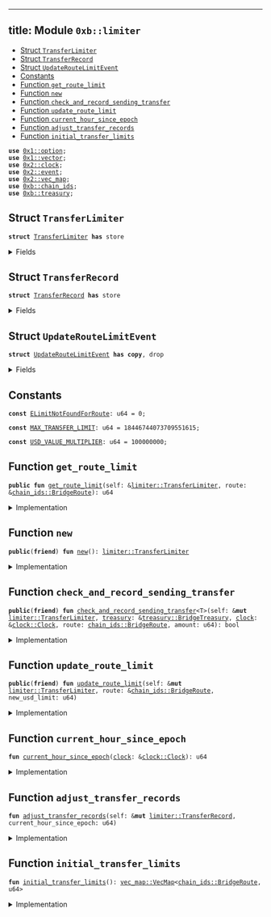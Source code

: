 
---
title: Module `0xb::limiter`
---



-  [Struct `TransferLimiter`](#0xb_limiter_TransferLimiter)
-  [Struct `TransferRecord`](#0xb_limiter_TransferRecord)
-  [Struct `UpdateRouteLimitEvent`](#0xb_limiter_UpdateRouteLimitEvent)
-  [Constants](#@Constants_0)
-  [Function `get_route_limit`](#0xb_limiter_get_route_limit)
-  [Function `new`](#0xb_limiter_new)
-  [Function `check_and_record_sending_transfer`](#0xb_limiter_check_and_record_sending_transfer)
-  [Function `update_route_limit`](#0xb_limiter_update_route_limit)
-  [Function `current_hour_since_epoch`](#0xb_limiter_current_hour_since_epoch)
-  [Function `adjust_transfer_records`](#0xb_limiter_adjust_transfer_records)
-  [Function `initial_transfer_limits`](#0xb_limiter_initial_transfer_limits)


<pre><code><b>use</b> <a href="../move-stdlib/option.md#0x1_option">0x1::option</a>;
<b>use</b> <a href="../move-stdlib/vector.md#0x1_vector">0x1::vector</a>;
<b>use</b> <a href="../sui-framework/clock.md#0x2_clock">0x2::clock</a>;
<b>use</b> <a href="../sui-framework/event.md#0x2_event">0x2::event</a>;
<b>use</b> <a href="../sui-framework/vec_map.md#0x2_vec_map">0x2::vec_map</a>;
<b>use</b> <a href="chain_ids.md#0xb_chain_ids">0xb::chain_ids</a>;
<b>use</b> <a href="treasury.md#0xb_treasury">0xb::treasury</a>;
</code></pre>



<a name="0xb_limiter_TransferLimiter"></a>

## Struct `TransferLimiter`



<pre><code><b>struct</b> <a href="limiter.md#0xb_limiter_TransferLimiter">TransferLimiter</a> <b>has</b> store
</code></pre>



<details>
<summary>Fields</summary>


<dl>
<dt>
<code>transfer_limits: <a href="../sui-framework/vec_map.md#0x2_vec_map_VecMap">vec_map::VecMap</a>&lt;<a href="chain_ids.md#0xb_chain_ids_BridgeRoute">chain_ids::BridgeRoute</a>, u64&gt;</code>
</dt>
<dd>

</dd>
<dt>
<code>transfer_records: <a href="../sui-framework/vec_map.md#0x2_vec_map_VecMap">vec_map::VecMap</a>&lt;<a href="chain_ids.md#0xb_chain_ids_BridgeRoute">chain_ids::BridgeRoute</a>, <a href="limiter.md#0xb_limiter_TransferRecord">limiter::TransferRecord</a>&gt;</code>
</dt>
<dd>

</dd>
</dl>


</details>

<a name="0xb_limiter_TransferRecord"></a>

## Struct `TransferRecord`



<pre><code><b>struct</b> <a href="limiter.md#0xb_limiter_TransferRecord">TransferRecord</a> <b>has</b> store
</code></pre>



<details>
<summary>Fields</summary>


<dl>
<dt>
<code>hour_head: u64</code>
</dt>
<dd>

</dd>
<dt>
<code>hour_tail: u64</code>
</dt>
<dd>

</dd>
<dt>
<code>per_hour_amounts: <a href="../move-stdlib/vector.md#0x1_vector">vector</a>&lt;u64&gt;</code>
</dt>
<dd>

</dd>
<dt>
<code>total_amount: u64</code>
</dt>
<dd>

</dd>
</dl>


</details>

<a name="0xb_limiter_UpdateRouteLimitEvent"></a>

## Struct `UpdateRouteLimitEvent`



<pre><code><b>struct</b> <a href="limiter.md#0xb_limiter_UpdateRouteLimitEvent">UpdateRouteLimitEvent</a> <b>has</b> <b>copy</b>, drop
</code></pre>



<details>
<summary>Fields</summary>


<dl>
<dt>
<code>sending_chain: u8</code>
</dt>
<dd>

</dd>
<dt>
<code>receiving_chain: u8</code>
</dt>
<dd>

</dd>
<dt>
<code>new_limit: u64</code>
</dt>
<dd>

</dd>
</dl>


</details>

<a name="@Constants_0"></a>

## Constants


<a name="0xb_limiter_ELimitNotFoundForRoute"></a>



<pre><code><b>const</b> <a href="limiter.md#0xb_limiter_ELimitNotFoundForRoute">ELimitNotFoundForRoute</a>: u64 = 0;
</code></pre>



<a name="0xb_limiter_MAX_TRANSFER_LIMIT"></a>



<pre><code><b>const</b> <a href="limiter.md#0xb_limiter_MAX_TRANSFER_LIMIT">MAX_TRANSFER_LIMIT</a>: u64 = 18446744073709551615;
</code></pre>



<a name="0xb_limiter_USD_VALUE_MULTIPLIER"></a>



<pre><code><b>const</b> <a href="limiter.md#0xb_limiter_USD_VALUE_MULTIPLIER">USD_VALUE_MULTIPLIER</a>: u64 = 100000000;
</code></pre>



<a name="0xb_limiter_get_route_limit"></a>

## Function `get_route_limit`



<pre><code><b>public</b> <b>fun</b> <a href="limiter.md#0xb_limiter_get_route_limit">get_route_limit</a>(self: &<a href="limiter.md#0xb_limiter_TransferLimiter">limiter::TransferLimiter</a>, route: &<a href="chain_ids.md#0xb_chain_ids_BridgeRoute">chain_ids::BridgeRoute</a>): u64
</code></pre>



<details>
<summary>Implementation</summary>


<pre><code><b>public</b> <b>fun</b> <a href="limiter.md#0xb_limiter_get_route_limit">get_route_limit</a>(self: &<a href="limiter.md#0xb_limiter_TransferLimiter">TransferLimiter</a>, route: &BridgeRoute): u64 {
    self.transfer_limits[route]
}
</code></pre>



</details>

<a name="0xb_limiter_new"></a>

## Function `new`



<pre><code><b>public</b>(<b>friend</b>) <b>fun</b> <a href="limiter.md#0xb_limiter_new">new</a>(): <a href="limiter.md#0xb_limiter_TransferLimiter">limiter::TransferLimiter</a>
</code></pre>



<details>
<summary>Implementation</summary>


<pre><code><b>public</b>(<a href="../sui-framework/package.md#0x2_package">package</a>) <b>fun</b> <a href="limiter.md#0xb_limiter_new">new</a>(): <a href="limiter.md#0xb_limiter_TransferLimiter">TransferLimiter</a> {
    // hardcoded limit for <a href="bridge.md#0xb_bridge">bridge</a> <a href="../sui-system/genesis.md#0x3_genesis">genesis</a>
    <a href="limiter.md#0xb_limiter_TransferLimiter">TransferLimiter</a> {
        transfer_limits: <a href="limiter.md#0xb_limiter_initial_transfer_limits">initial_transfer_limits</a>(),
        transfer_records: <a href="../sui-framework/vec_map.md#0x2_vec_map_empty">vec_map::empty</a>()
    }
}
</code></pre>



</details>

<a name="0xb_limiter_check_and_record_sending_transfer"></a>

## Function `check_and_record_sending_transfer`



<pre><code><b>public</b>(<b>friend</b>) <b>fun</b> <a href="limiter.md#0xb_limiter_check_and_record_sending_transfer">check_and_record_sending_transfer</a>&lt;T&gt;(self: &<b>mut</b> <a href="limiter.md#0xb_limiter_TransferLimiter">limiter::TransferLimiter</a>, <a href="treasury.md#0xb_treasury">treasury</a>: &<a href="treasury.md#0xb_treasury_BridgeTreasury">treasury::BridgeTreasury</a>, <a href="../sui-framework/clock.md#0x2_clock">clock</a>: &<a href="../sui-framework/clock.md#0x2_clock_Clock">clock::Clock</a>, route: <a href="chain_ids.md#0xb_chain_ids_BridgeRoute">chain_ids::BridgeRoute</a>, amount: u64): bool
</code></pre>



<details>
<summary>Implementation</summary>


<pre><code><b>public</b>(<a href="../sui-framework/package.md#0x2_package">package</a>) <b>fun</b> <a href="limiter.md#0xb_limiter_check_and_record_sending_transfer">check_and_record_sending_transfer</a>&lt;T&gt;(
    self: &<b>mut</b> <a href="limiter.md#0xb_limiter_TransferLimiter">TransferLimiter</a>,
    <a href="treasury.md#0xb_treasury">treasury</a>: &BridgeTreasury,
    <a href="../sui-framework/clock.md#0x2_clock">clock</a>: &Clock,
    route: BridgeRoute,
    amount: u64
): bool {
    // Create record for route <b>if</b> not exists
    <b>if</b> (!self.transfer_records.contains(&route)) {
        self.transfer_records.insert(route, <a href="limiter.md#0xb_limiter_TransferRecord">TransferRecord</a> {
            hour_head: 0,
            hour_tail: 0,
            per_hour_amounts: <a href="../move-stdlib/vector.md#0x1_vector">vector</a>[],
            total_amount: 0
        })
    };
    <b>let</b> record = self.transfer_records.get_mut(&route);
    <b>let</b> current_hour_since_epoch = <a href="limiter.md#0xb_limiter_current_hour_since_epoch">current_hour_since_epoch</a>(<a href="../sui-framework/clock.md#0x2_clock">clock</a>);

    record.<a href="limiter.md#0xb_limiter_adjust_transfer_records">adjust_transfer_records</a>(current_hour_since_epoch);

    // Get limit for the route
    <b>let</b> route_limit = self.transfer_limits.try_get(&route);
    <b>assert</b>!(route_limit.is_some(), <a href="limiter.md#0xb_limiter_ELimitNotFoundForRoute">ELimitNotFoundForRoute</a>);
    <b>let</b> route_limit = route_limit.destroy_some();
    <b>let</b> route_limit_adjusted =
        (route_limit <b>as</b> u128) * (<a href="treasury.md#0xb_treasury">treasury</a>.decimal_multiplier&lt;T&gt;() <b>as</b> u128);

    // Compute notional amount
    // Upcast <b>to</b> u128 <b>to</b> prevent overflow, <b>to</b> not miss out on small amounts.
    <b>let</b> value = (<a href="treasury.md#0xb_treasury">treasury</a>.notional_value&lt;T&gt;() <b>as</b> u128);
    <b>let</b> notional_amount_with_token_multiplier = value * (amount <b>as</b> u128);

    // Check <b>if</b> <a href="../sui-framework/transfer.md#0x2_transfer">transfer</a> amount exceed limit
    // Upscale them <b>to</b> the token's decimal.
    <b>if</b> ((record.total_amount <b>as</b> u128)
        * (<a href="treasury.md#0xb_treasury">treasury</a>.decimal_multiplier&lt;T&gt;() <b>as</b> u128)
        + notional_amount_with_token_multiplier &gt; route_limit_adjusted
    ) {
        <b>return</b> <b>false</b>
    };

    // Now scale down <b>to</b> notional value
    <b>let</b> notional_amount = notional_amount_with_token_multiplier
        / (<a href="treasury.md#0xb_treasury">treasury</a>.decimal_multiplier&lt;T&gt;() <b>as</b> u128);
    // Should be safe <b>to</b> downcast <b>to</b> u64 after dividing by the decimals
    <b>let</b> notional_amount = (notional_amount <b>as</b> u64);

    // Record <a href="../sui-framework/transfer.md#0x2_transfer">transfer</a> value
    <b>let</b> new_amount = record.per_hour_amounts.pop_back() + notional_amount;
    record.per_hour_amounts.push_back(new_amount);
    record.total_amount = record.total_amount + notional_amount;
    <b>true</b>
}
</code></pre>



</details>

<a name="0xb_limiter_update_route_limit"></a>

## Function `update_route_limit`



<pre><code><b>public</b>(<b>friend</b>) <b>fun</b> <a href="limiter.md#0xb_limiter_update_route_limit">update_route_limit</a>(self: &<b>mut</b> <a href="limiter.md#0xb_limiter_TransferLimiter">limiter::TransferLimiter</a>, route: &<a href="chain_ids.md#0xb_chain_ids_BridgeRoute">chain_ids::BridgeRoute</a>, new_usd_limit: u64)
</code></pre>



<details>
<summary>Implementation</summary>


<pre><code><b>public</b>(<a href="../sui-framework/package.md#0x2_package">package</a>) <b>fun</b> <a href="limiter.md#0xb_limiter_update_route_limit">update_route_limit</a>(
    self: &<b>mut</b> <a href="limiter.md#0xb_limiter_TransferLimiter">TransferLimiter</a>,
    route: &BridgeRoute,
    new_usd_limit: u64
) {
    <b>let</b> receiving_chain = *route.destination();

    <b>if</b> (!self.transfer_limits.contains(route)) {
        self.transfer_limits.insert(*route, new_usd_limit);
    } <b>else</b> {
        *&<b>mut</b> self.transfer_limits[route] = new_usd_limit;
    };

    emit(<a href="limiter.md#0xb_limiter_UpdateRouteLimitEvent">UpdateRouteLimitEvent</a> {
        sending_chain: *route.source(),
        receiving_chain,
        new_limit: new_usd_limit,
    })
}
</code></pre>



</details>

<a name="0xb_limiter_current_hour_since_epoch"></a>

## Function `current_hour_since_epoch`



<pre><code><b>fun</b> <a href="limiter.md#0xb_limiter_current_hour_since_epoch">current_hour_since_epoch</a>(<a href="../sui-framework/clock.md#0x2_clock">clock</a>: &<a href="../sui-framework/clock.md#0x2_clock_Clock">clock::Clock</a>): u64
</code></pre>



<details>
<summary>Implementation</summary>


<pre><code><b>fun</b> <a href="limiter.md#0xb_limiter_current_hour_since_epoch">current_hour_since_epoch</a>(<a href="../sui-framework/clock.md#0x2_clock">clock</a>: &Clock): u64 {
    <a href="../sui-framework/clock.md#0x2_clock_timestamp_ms">clock::timestamp_ms</a>(<a href="../sui-framework/clock.md#0x2_clock">clock</a>) / 3600000
}
</code></pre>



</details>

<a name="0xb_limiter_adjust_transfer_records"></a>

## Function `adjust_transfer_records`



<pre><code><b>fun</b> <a href="limiter.md#0xb_limiter_adjust_transfer_records">adjust_transfer_records</a>(self: &<b>mut</b> <a href="limiter.md#0xb_limiter_TransferRecord">limiter::TransferRecord</a>, current_hour_since_epoch: u64)
</code></pre>



<details>
<summary>Implementation</summary>


<pre><code><b>fun</b> <a href="limiter.md#0xb_limiter_adjust_transfer_records">adjust_transfer_records</a>(self: &<b>mut</b> <a href="limiter.md#0xb_limiter_TransferRecord">TransferRecord</a>, current_hour_since_epoch: u64) {
    <b>if</b> (self.hour_head == current_hour_since_epoch) {
        <b>return</b> // nothing <b>to</b> backfill
    };

    <b>let</b> target_tail = current_hour_since_epoch - 23;

    // If `hour_head` is even older than 24 hours ago, it means all items in
    // `per_hour_amounts` are <b>to</b> be evicted.
    <b>if</b> (self.hour_head &lt; target_tail) {
        self.per_hour_amounts = <a href="../move-stdlib/vector.md#0x1_vector">vector</a>[];
        self.total_amount = 0;
        self.hour_tail = target_tail;
        self.hour_head = target_tail;
        // Don't forget <b>to</b> insert this hour's record
        self.per_hour_amounts.push_back(0);
    } <b>else</b> {
        // self.hour_head is within 24 hour range.
        // some items in `per_hour_amounts` are still valid, we remove stale hours.
        <b>while</b> (self.hour_tail &lt; target_tail) {
            self.total_amount = self.total_amount - self.per_hour_amounts.remove(0);
            self.hour_tail = self.hour_tail + 1;
        }
    };

    // Backfill from hour_head <b>to</b> current hour
    <b>while</b> (self.hour_head &lt; current_hour_since_epoch) {
        self.per_hour_amounts.push_back(0);
        self.hour_head = self.hour_head + 1;
    }
}
</code></pre>



</details>

<a name="0xb_limiter_initial_transfer_limits"></a>

## Function `initial_transfer_limits`



<pre><code><b>fun</b> <a href="limiter.md#0xb_limiter_initial_transfer_limits">initial_transfer_limits</a>(): <a href="../sui-framework/vec_map.md#0x2_vec_map_VecMap">vec_map::VecMap</a>&lt;<a href="chain_ids.md#0xb_chain_ids_BridgeRoute">chain_ids::BridgeRoute</a>, u64&gt;
</code></pre>



<details>
<summary>Implementation</summary>


<pre><code><b>fun</b> <a href="limiter.md#0xb_limiter_initial_transfer_limits">initial_transfer_limits</a>(): VecMap&lt;BridgeRoute, u64&gt; {
    <b>let</b> <b>mut</b> transfer_limits = <a href="../sui-framework/vec_map.md#0x2_vec_map_empty">vec_map::empty</a>();
    // 5M limit on Sui -&gt; Ethereum mainnet
    transfer_limits.insert(
        <a href="chain_ids.md#0xb_chain_ids_get_route">chain_ids::get_route</a>(<a href="chain_ids.md#0xb_chain_ids_eth_mainnet">chain_ids::eth_mainnet</a>(), <a href="chain_ids.md#0xb_chain_ids_sui_mainnet">chain_ids::sui_mainnet</a>()),
        5_000_000 * <a href="limiter.md#0xb_limiter_USD_VALUE_MULTIPLIER">USD_VALUE_MULTIPLIER</a>
    );

    // MAX limit for testnet and devnet
    transfer_limits.insert(
        <a href="chain_ids.md#0xb_chain_ids_get_route">chain_ids::get_route</a>(<a href="chain_ids.md#0xb_chain_ids_eth_sepolia">chain_ids::eth_sepolia</a>(), <a href="chain_ids.md#0xb_chain_ids_sui_testnet">chain_ids::sui_testnet</a>()),
        <a href="limiter.md#0xb_limiter_MAX_TRANSFER_LIMIT">MAX_TRANSFER_LIMIT</a>
    );

    transfer_limits.insert(
        <a href="chain_ids.md#0xb_chain_ids_get_route">chain_ids::get_route</a>(<a href="chain_ids.md#0xb_chain_ids_eth_sepolia">chain_ids::eth_sepolia</a>(), <a href="chain_ids.md#0xb_chain_ids_sui_custom">chain_ids::sui_custom</a>()),
        <a href="limiter.md#0xb_limiter_MAX_TRANSFER_LIMIT">MAX_TRANSFER_LIMIT</a>
    );

    transfer_limits.insert(
        <a href="chain_ids.md#0xb_chain_ids_get_route">chain_ids::get_route</a>(<a href="chain_ids.md#0xb_chain_ids_eth_custom">chain_ids::eth_custom</a>(), <a href="chain_ids.md#0xb_chain_ids_sui_testnet">chain_ids::sui_testnet</a>()),
        <a href="limiter.md#0xb_limiter_MAX_TRANSFER_LIMIT">MAX_TRANSFER_LIMIT</a>
    );

    transfer_limits.insert(
        <a href="chain_ids.md#0xb_chain_ids_get_route">chain_ids::get_route</a>(<a href="chain_ids.md#0xb_chain_ids_eth_custom">chain_ids::eth_custom</a>(), <a href="chain_ids.md#0xb_chain_ids_sui_custom">chain_ids::sui_custom</a>()),
        <a href="limiter.md#0xb_limiter_MAX_TRANSFER_LIMIT">MAX_TRANSFER_LIMIT</a>
    );

    transfer_limits
}
</code></pre>



</details>
